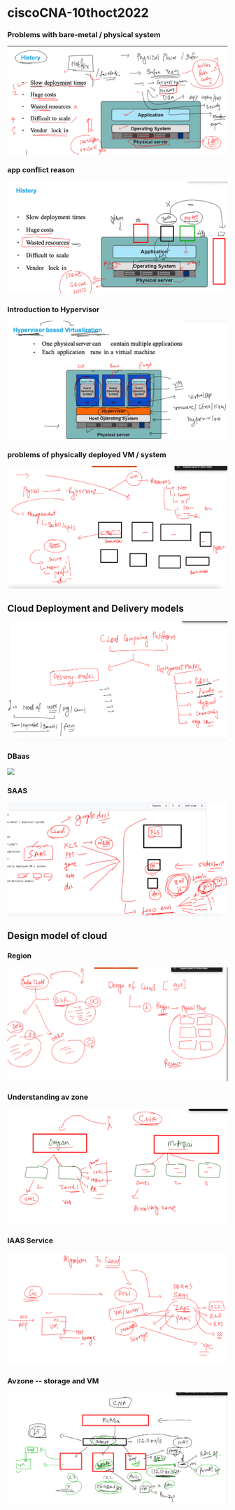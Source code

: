 # ciscoCNA-10thoct2022

### Problems with bare-metal / physical system 

<img src="bare.png">

### app conflict reason 

<img src="app_conflict.png">

### Introduction to Hypervisor 

<img src="hyperv.png">

### problems of physically deployed VM / system 

<img src="prb1.png">

## Cloud Deployment and Delivery models 

<img src="dd.png">

### DBaas 

<img src="dbaas.png">

### SAAS 

<img src="saas.png">

## Design model of cloud 

### Region 

<img src="rg.png">

### Understanding av zone 

<img src="zone.png">

### IAAS Service 

<img src="iaas.png">

### Avzone -- storage and VM 

<img src="stvm.png">


